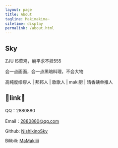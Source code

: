 ```yaml
---
layout: page
title: About
tagline: Makimakima~
sitetime: display
permalink: /about.html
---
```


## Sky

ZJU IS菜鸡，躺平求不挂555

会一点画画，会一点黑暗料理，不会大物

高纯度缪缪人 | 邦邦人 | 歌歌人 | maki厨 | 晴香姨单推人

## 🤺link🤺

QQ：2880880

Email：2880880@qq.com

Github: [NishikinoSky](https://github.com/NishikinoSky)

Bilibili: [MaMakiiii](https://space.bilibili.com/2156739)
